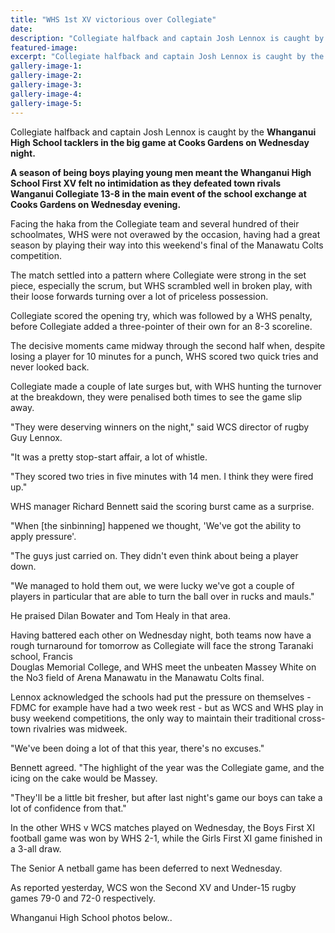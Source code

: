 ```yaml
---
title: "WHS 1st XV victorious over Collegiate"
date: 
description: "Collegiate halfback and captain Josh Lennox is caught by the Whanganui High School tacklers in the big game at Cooks Gardens on Wednesday night, Wanganui Chronicle article on 12/8/16..."
featured-image: 
excerpt: "Collegiate halfback and captain Josh Lennox is caught by the Whanganui High School tacklers in the big game at Cooks Gardens on Wednesday night."
gallery-image-1: 
gallery-image-2: 
gallery-image-3: 
gallery-image-4: 
gallery-image-5: 
---
```


<p>Collegiate halfback and captain Josh Lennox is caught by the <strong>Whanganui High School tacklers in the big game at Cooks Gardens on Wednesday night.</strong></p>
<p><strong>A season of being boys playing young men meant the Whanganui High School First XV felt no intimidation as they defeated town rivals Wanganui Collegiate 13-8 in the main event of the school exchange at Cooks Gardens on Wednesday evening.</strong></p>
<p>Facing the haka from the Collegiate team and several hundred of their schoolmates, WHS were not overawed by the occasion, having had a great season by playing their way into this weekend's final of the Manawatu Colts competition.</p>
<p>The match settled into a pattern where Collegiate were strong in the set piece, especially the scrum, but WHS scrambled well in broken play, with their loose forwards turning over a lot of priceless possession.</p>
<p>Collegiate scored the opening try, which was followed by a WHS penalty, before Collegiate added a three-pointer of their own for an 8-3 scoreline.</p>
<p>The decisive moments came midway through the second half when, despite losing a player for 10 minutes for a punch, WHS scored two quick tries and never looked back.</p>
<p>Collegiate made a couple of late surges but, with WHS hunting the turnover at the breakdown, they were penalised both times to see the game slip away.</p>
<p>"They were deserving winners on the night," said WCS director of rugby Guy Lennox.</p>
<p>"It was a pretty stop-start affair, a lot of whistle.</p>
<p>"They scored two tries in five minutes with 14 men. I think they were fired up."</p>
<p>WHS manager Richard Bennett said the scoring burst came as a surprise.</p>
<p>"When [the sinbinning] happened we thought, 'We've got the ability to apply pressure'.</p>
<p>"The guys just carried on. They didn't even think about being a player down.</p>
<p>"We managed to hold them out, we were lucky we've got a couple of players in particular that are able to turn the ball over in rucks and mauls."</p>
<p>He praised Dilan Bowater and Tom Healy in that area.</p>
<p>Having battered each other on Wednesday night, both teams now have a rough turnaround for tomorrow as Collegiate will face the strong Taranaki school, Francis&nbsp;<br />Douglas Memorial College, and WHS meet the unbeaten Massey White on the No3 field of Arena Manawatu in the Manawatu Colts final.</p>
<p>Lennox acknowledged the schools had put the pressure on themselves - FDMC for example have had a two week rest - but as WCS and WHS play in busy weekend competitions, the only way to maintain their traditional cross-town rivalries was midweek.</p>
<p>"We've been doing a lot of that this year, there's no excuses."</p>
<p>Bennett agreed. "The highlight of the year was the Collegiate game, and the icing on the cake would be Massey.</p>
<p>"They'll be a little bit fresher, but after last night's game our boys can take a lot of confidence from that."</p>
<p>In the other WHS v WCS matches played on Wednesday, the Boys First XI football game was won by WHS 2-1, while the Girls First XI game finished in a 3-all draw.</p>
<p>The Senior A netball game has been deferred to next Wednesday.</p>
<p>As reported yesterday, WCS won the Second XV and Under-15 rugby games 79-0 and 72-0 respectively.</p>
<p>Whanganui High School photos below..</p>

